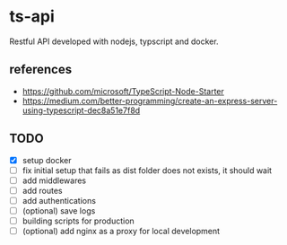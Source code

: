 # ts-api

Restful API developed with nodejs, typscript and docker.

## references

- https://github.com/microsoft/TypeScript-Node-Starter
- https://medium.com/better-programming/create-an-express-server-using-typescript-dec8a51e7f8d

## TODO

- [x] setup docker
- [ ] fix initial setup that fails as dist folder does not exists, it should wait
- [ ] add middlewares
- [ ] add routes
- [ ] add authentications
- [ ] (optional) save logs
- [ ] building scripts for production
- [ ] (optional) add nginx as a proxy for local development